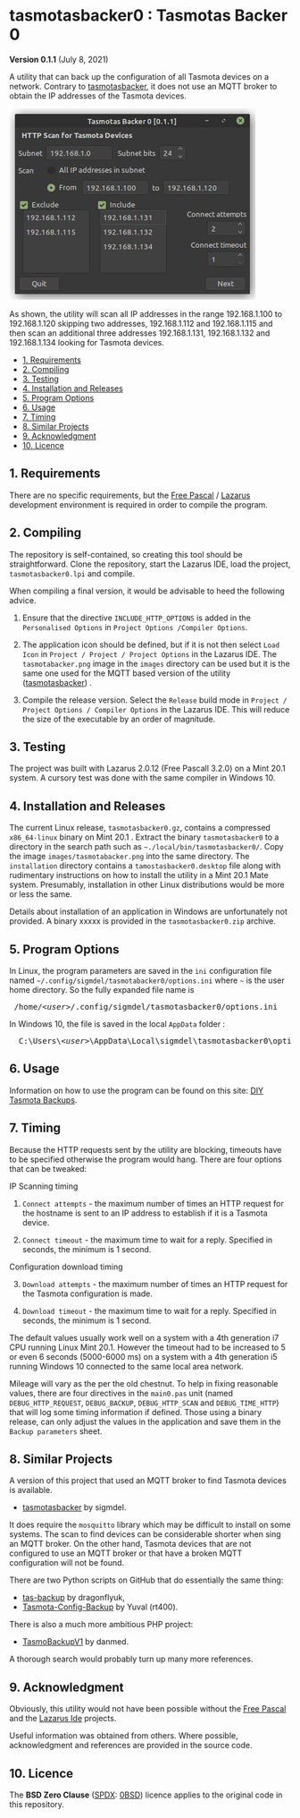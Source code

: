 # tasmotasbacker0 : Tasmotas Backer 0

**Version 0.1.1** (July 8, 2021)

A utility that can back up the configuration of all Tasmota devices on a network. Contrary to [tasmotasbacker](https://github.com/sigmdel/tasmotasbacker), it does not use an MQTT broker to obtain the IP addresses of the Tasmota devices. 

![screenshot](images/backups0_capture.jpg)

As shown, the utility will scan all IP addresses in the range 192.168.1.100 to 192.168.1.120 skipping two addresses, 192.168.1.112 and 192.168.1.115 and then scan an additional three addresses 192.168.1.131, 192.168.1.132 and 192.168.1.134 looking for Tasmota devices.

<!-- TOC -->

- [1. Requirements](#1-requirements)
- [2. Compiling](#2-compiling)
- [3. Testing](#3-testing)
- [4. Installation and Releases](#4-installation-and-releases)
- [5. Program Options](#5-program-options)
- [6. Usage](#6-usage)
- [7. Timing](#7-timing)
- [8. Similar Projects](#8-similar-projects)
- [9. Acknowledgment](#9-acknowledgment)
- [10. Licence](#10-licence)

<!-- /TOC -->

## 1. Requirements

There are no specific requirements, but the [Free Pascal](https://www.freepascal.org/) / [Lazarus](https://www.lazarus-ide.org/) development environment is required in order to compile the program.

## 2. Compiling

The repository is self-contained, so creating this tool should be straightforward. Clone the repository, start the Lazarus IDE, load the project, `tasmotasbacker0.lpi` and compile. 

When compiling a final version, it would be advisable to heed the following advice.

1. Ensure that the directive `INCLUDE_HTTP_OPTIONS` is added in the `Personalised Options` in `Project Options /Compiler Options`.

2. The application icon should be defined, but if it is not then select `Load Icon` in `Project / Project / Project Options` in the Lazarus IDE. The `tasmotabacker.png` image in the `images` directory can be used but it is the same one used for the MQTT based version of the utility ([tasmotasbacker](https://github.com/sigmdel/tasmotasbacker)) .

3.  Compile the release version. Select the `Release` build mode in `Project / Project Options / Compiler Options` in the Lazarus IDE. This will reduce the size of the executable by an order of magnitude.

## 3. Testing

The project was built with Lazarus 2.0.12 (Free Pascall 3.2.0) on a Mint 20.1 system. A cursory test was done with the same compiler in Windows 10.

## 4. Installation and Releases

The current Linux release, `tasmotasbacker0.gz`, contains a compressed `x86_64-linux` binary on Mint 20.1 . Extract the binary `tasmotasbacker0` to a directory in the search path such as `~./local/bin/tasmotasbacker0/`.  Copy the image `images/tasmotabacker.png` into the same directory. The `installation` directory contains a `tamostasbacker0.desktop` file along with rudimentary instructions on how to install the utility in a Mint 20.1 Mate system. Presumably, installation in other Linux distributions would be more or less the same.

Details about installation of an application in Windows are unfortunately not provided. A binary xxxxx is provided in the `tasmotasbacker0.zip` archive.


## 5. Program Options

In Linux, the program parameters are saved in the `ini` configuration file named  `~/.config/sigmdel/tasmotabacker0/options.ini` where `~` is the user home directory. So the fully expanded file name is
<pre> /home/&lt;<i>user</i>&gt;/.config/sigmdel/tasmotasbacker0/options.ini</pre>

In Windows 10, the file is saved in the local `AppData` folder :
<pre>  C:\Users\&lt;<i>user</i>&gt;\AppData\Local\sigmdel\tasmotasbacker0\options.ini</pre>

## 6. Usage

Information on how to use the program can be found on this site: [DIY Tasmota Backups](https://sigmdel.ca/michel/ha/tasmota/tasmota_backups_en.html).


## 7. Timing

Because the HTTP requests sent by the utility are blocking, timeouts have to be specified otherwise the program would hang. There are four options that can be tweaked:

IP Scanning timing

1. `Connect attempts` - the maximum number of times an HTTP request for the hostname is sent to an IP address to establish if it is a Tasmota device.

2. `Connect timeout` - the maximum time to wait for a reply. Specified in seconds, the minimum is 1 second.

Configuration download timing

3. `Download attempts` - the maximum number of times an HTTP request for the Tasmota configuration is made.

4. `Download timeout` -  the maximum time to wait for a reply. Specified in seconds, the minimum is 1 second.

The default values usually work well on a system with a 4th generation i7 CPU running Linux Mint 20.1. However the timeout had to be increased to 5 or even 6 seconds (5000-6000 ms) on a system with a 4th generation i5 running Windows 10 connected to the same local area network. 

Mileage will vary as the per the old chestnut. To help in fixing reasonable values, there are four directives in the `main0.pas` unit (named `DEBUG_HTTP_REQUEST`, `DEBUG_BACKUP`, `DEBUG_HTTP_SCAN` and `DEBUG_TIME_HTTP`) that will log some timing information if defined. Those using a binary release, can only adjust the values in the application and save them in the `Backup parameters` sheet. 


## 8. Similar Projects

A version of this project that used an MQTT broker to find Tasmota devices is available.

- [tasmotasbacker](https://github.com/sigmdel/tasmotasbacker) by sigmdel.

It does require the `mosquitto` library which may be difficult to install on some systems. The scan to find devices can be considerable shorter when sing an MQTT broker. On the other hand, Tasmota devices that are not configured to use an MQTT broker or that have a broken MQTT configuration will not be found.

There are two Python scripts on GitHub that do essentially the same thing:

- [tas-backup](https://github.com/dragonflyuk) by dragonflyuk,
- [Tasmota-Config-Backup](https://github.com/rt400/Tasmota-Config-Backup/blob/master/tasmota_backup.py) by Yuval (rt400).

There is also a much more ambitious PHP project:

- [TasmoBackupV1](https://github.com/danmed/TasmoBackupV1) by danmed.

A thorough search would probably turn up many more references.

## 9. Acknowledgment

Obviously, this utility would not have been possible without the [Free Pascal](https://www.freepascal.org/) and the [Lazarus Ide](https://www.lazarus-ide.org/) projects.

Useful information was obtained from others. Where possible, acknowledgment and references are provided in the source code.

## 10. Licence

The **BSD Zero Clause** ([SPDX](https://spdx.dev/): [0BSD](https://spdx.org/licenses/0BSD.html)) licence applies to the original code in this repository.
